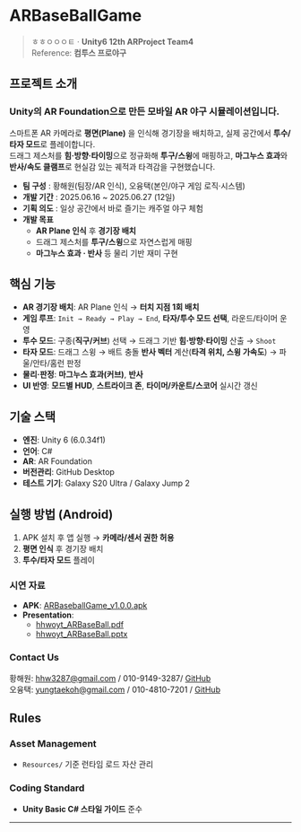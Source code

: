 # ARBaseBallGame

> ㅎㅎㅇㅇㅇㅌ · **Unity6 12th ARProject Team4**  
> Reference: **컴투스 프로야구**

## 프로젝트 소개
### Unity의 **AR Foundation**으로 만든 **모바일 AR 야구 시뮬레이션**입니다.  
스마트폰 AR 카메라로 **평면(Plane)** 을 인식해 경기장을 배치하고, 실제 공간에서 **투수/타자 모드**로 플레이합니다.  
드래그 제스처를 **힘·방향·타이밍**으로 정규화해 **투구/스윙**에 매핑하고, **마그누스 효과**와 **반사/속도 클램프**로 현실감 있는 궤적과 타격감을 구현했습니다.
- **팀 구성** : 황해원(팀장/AR 인식), 오융택(본인/야구 게임 로직·시스템)
- **개발 기간** : 2025.06.16 ~ 2025.06.27 (12일)
- **기획 의도** : 일상 공간에서 바로 즐기는 캐주얼 야구 체험
- **개발 목표**
  - **AR Plane 인식** 후 **경기장 배치**
  - 드래그 제스처를 **투구/스윙**으로 자연스럽게 매핑
  - **마그누스 효과 · 반사** 등 물리 기반 재미 구현

## 핵심 기능
- **AR 경기장 배치**: AR Plane 인식 → **터치 지점 1회 배치**
- **게임 루프**: `Init → Ready → Play → End`, **타자/투수 모드 선택**, 라운드/타이머 운영
- **투수 모드**: 구종(**직구/커브**) 선택 → 드래그 기반 **힘·방향·타이밍** 산출 → `Shoot`
- **타자 모드**: 드래그 스윙 → 배트 충돌 **반사 벡터** 계산(**타격 위치, 스윙 가속도**) → 파울/안타/홈런 판정
- **물리·판정**: **마그누스 효과(커브)**, **반사**
- **UI 반영**: **모드별 HUD**, **스트라이크 존**, **타이머/카운트/스코어** 실시간 갱신


## 기술 스택
- **엔진**: Unity 6 (6.0.34f1)  
- **언어**: C#  
- **AR**: AR Foundation  
- **버전관리**: GitHub Desktop  
- **테스트 기기**: Galaxy S20 Ultra / Galaxy Jump 2

## 실행 방법 (Android)
1. APK 설치 후 앱 실행 → **카메라/센서 권한 허용**  
2. **평면 인식** 후 경기장 배치  
3. **투수/타자 모드** 플레이

### 시연 자료
- **APK**: [ARBaseballGame_v1.0.0.apk](https://github.com/cyphen156/ARBaseBallGame/releases/download/v1.0.0/ARBaseballGame_v1.0.0.apk)
- **Presentation**:
  - [hhwoyt_ARBaseBall.pdf](https://drive.google.com/file/d/17WXuQKkt16ddmN7GcnSnNGUZf2qoJlZP/view)
  -  [hhwoyt_ARBaseBall.pptx](https://docs.google.com/presentation/d/1VJ9vba_Eq3rNBf-zrp2sZzxHUjuZts4d/edit?slide=id.p1#slide=id.p1)

### Contact Us  
황해원: [hhw3287@gmail.com](mailto:hhw3287@gmail.com) / 010-9149-3287/ [GitHub](https://github.com/now2ah)  
오융택: [yungtaekoh@gmail.com](mailto:yungtaekoh@gmail.com) / 010-4810-7201 / [GitHub](https://github.com/cyphen156)  

## Rules
### Asset Management
 - `Resources/` 기준 런타임 로드 자산 관리
   
### Coding Standard
- **Unity Basic C# 스타일 가이드** 준수

---
